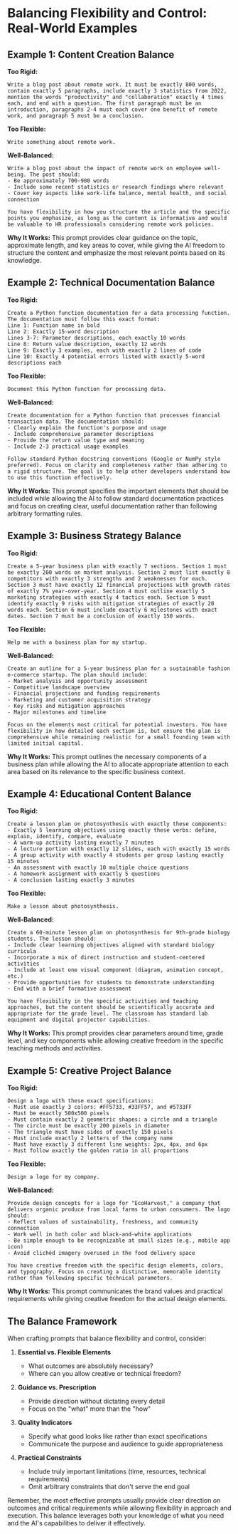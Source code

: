 # Balancing Flexibility and Control: Real-World Examples

## Example 1: Content Creation Balance

**Too Rigid:**
```
Write a blog post about remote work. It must be exactly 800 words, contain exactly 5 paragraphs, include exactly 3 statistics from 2022, mention the words "productivity" and "collaboration" exactly 4 times each, and end with a question. The first paragraph must be an introduction, paragraphs 2-4 must each cover one benefit of remote work, and paragraph 5 must be a conclusion.
```

**Too Flexible:**
```
Write something about remote work.
```

**Well-Balanced:**
```
Write a blog post about the impact of remote work on employee well-being. The post should:
- Be approximately 700-900 words
- Include some recent statistics or research findings where relevant
- Cover key aspects like work-life balance, mental health, and social connection

You have flexibility in how you structure the article and the specific points you emphasize, as long as the content is informative and would be valuable to HR professionals considering remote work policies.
```

**Why It Works:** This prompt provides clear guidance on the topic, approximate length, and key areas to cover, while giving the AI freedom to structure the content and emphasize the most relevant points based on its knowledge.

## Example 2: Technical Documentation Balance

**Too Rigid:**
```
Create a Python function documentation for a data processing function. The documentation must follow this exact format:
Line 1: Function name in bold
Line 2: Exactly 15-word description
Lines 3-7: Parameter descriptions, each exactly 10 words
Line 8: Return value description, exactly 12 words
Line 9: Exactly 3 examples, each with exactly 2 lines of code
Line 10: Exactly 4 potential errors listed with exactly 5-word descriptions each
```

**Too Flexible:**
```
Document this Python function for processing data.
```

**Well-Balanced:**
```
Create documentation for a Python function that processes financial transaction data. The documentation should:
- Clearly explain the function's purpose and usage
- Include comprehensive parameter descriptions
- Provide the return value type and meaning
- Include 2-3 practical usage examples

Follow standard Python docstring conventions (Google or NumPy style preferred). Focus on clarity and completeness rather than adhering to a rigid structure. The goal is to help other developers understand how to use this function effectively.
```

**Why It Works:** This prompt specifies the important elements that should be included while allowing the AI to follow standard documentation practices and focus on creating clear, useful documentation rather than following arbitrary formatting rules.

## Example 3: Business Strategy Balance

**Too Rigid:**
```
Create a 5-year business plan with exactly 7 sections. Section 1 must be exactly 200 words on market analysis. Section 2 must list exactly 8 competitors with exactly 3 strengths and 2 weaknesses for each. Section 3 must have exactly 12 financial projections with growth rates of exactly 7% year-over-year. Section 4 must outline exactly 5 marketing strategies with exactly 4 tactics each. Section 5 must identify exactly 9 risks with mitigation strategies of exactly 20 words each. Section 6 must include exactly 6 milestones with exact dates. Section 7 must be a conclusion of exactly 150 words.
```

**Too Flexible:**
```
Help me with a business plan for my startup.
```

**Well-Balanced:**
```
Create an outline for a 5-year business plan for a sustainable fashion e-commerce startup. The plan should include:
- Market analysis and opportunity assessment
- Competitive landscape overview
- Financial projections and funding requirements
- Marketing and customer acquisition strategy
- Key risks and mitigation approaches
- Major milestones and timeline

Focus on the elements most critical for potential investors. You have flexibility in how detailed each section is, but ensure the plan is comprehensive while remaining realistic for a small founding team with limited initial capital.
```

**Why It Works:** This prompt outlines the necessary components of a business plan while allowing the AI to allocate appropriate attention to each area based on its relevance to the specific business context.

## Example 4: Educational Content Balance

**Too Rigid:**
```
Create a lesson plan on photosynthesis with exactly these components:
- Exactly 5 learning objectives using exactly these verbs: define, explain, identify, compare, evaluate
- A warm-up activity lasting exactly 7 minutes
- A lecture portion with exactly 12 slides, each with exactly 15 words
- A group activity with exactly 4 students per group lasting exactly 15 minutes
- An assessment with exactly 10 multiple choice questions
- A homework assignment with exactly 5 questions
- A conclusion lasting exactly 3 minutes
```

**Too Flexible:**
```
Make a lesson about photosynthesis.
```

**Well-Balanced:**
```
Create a 60-minute lesson plan on photosynthesis for 9th-grade biology students. The lesson should:
- Include clear learning objectives aligned with standard biology curricula
- Incorporate a mix of direct instruction and student-centered activities
- Include at least one visual component (diagram, animation concept, etc.)
- Provide opportunities for students to demonstrate understanding
- End with a brief formative assessment

You have flexibility in the specific activities and teaching approaches, but the content should be scientifically accurate and appropriate for the grade level. The classroom has standard lab equipment and digital projector capabilities.
```

**Why It Works:** This prompt provides clear parameters around time, grade level, and key components while allowing creative freedom in the specific teaching methods and activities.

## Example 5: Creative Project Balance

**Too Rigid:**
```
Design a logo with these exact specifications:
- Must use exactly 3 colors: #FF5733, #33FF57, and #5733FF
- Must be exactly 500x500 pixels
- Must contain exactly 2 geometric shapes: a circle and a triangle
- The circle must be exactly 200 pixels in diameter
- The triangle must have sides of exactly 150 pixels
- Must include exactly 2 letters of the company name
- Must have exactly 3 different line weights: 2px, 4px, and 6px
- Must follow exactly the golden ratio in all proportions
```

**Too Flexible:**
```
Design a logo for my company.
```

**Well-Balanced:**
```
Provide design concepts for a logo for "EcoHarvest," a company that delivers organic produce from local farms to urban consumers. The logo should:
- Reflect values of sustainability, freshness, and community connection
- Work well in both color and black-and-white applications
- Be simple enough to be recognizable at small sizes (e.g., mobile app icon)
- Avoid clichéd imagery overused in the food delivery space

You have creative freedom with the specific design elements, colors, and typography. Focus on creating a distinctive, memorable identity rather than following specific technical parameters.
```

**Why It Works:** This prompt communicates the brand values and practical requirements while giving creative freedom for the actual design elements.

## The Balance Framework

When crafting prompts that balance flexibility and control, consider:

1. **Essential vs. Flexible Elements**
   - What outcomes are absolutely necessary?
   - Where can you allow creative or technical freedom?

2. **Guidance vs. Prescription**
   - Provide direction without dictating every detail
   - Focus on the "what" more than the "how"

3. **Quality Indicators**
   - Specify what good looks like rather than exact specifications
   - Communicate the purpose and audience to guide appropriateness

4. **Practical Constraints**
   - Include truly important limitations (time, resources, technical requirements)
   - Omit arbitrary constraints that don't serve the end goal

Remember, the most effective prompts usually provide clear direction on outcomes and critical requirements while allowing flexibility in approach and execution. This balance leverages both your knowledge of what you need and the AI's capabilities to deliver it effectively.
